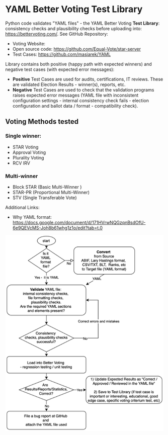 # YAML Better Voting Test Library

Python code validates "YAML files" - the YAML Better Voting **Test Library**: consistency checks and plausibility checks
before uploading into: https://bettervoting.com/. See
GitHub Repository:

- Voting Website:
- Open source code: https://github.com/Equal-Vote/star-server
- Test Cases: https://github.com/masiarek/YAML

Library contains both positive (happy path with expected winners) and negative test cases (with expected error
messages):

- **Positive** Test Cases are used for audits, certifications, IT reviews.
  These are validated Election Results - winner(s), reports, etc.
- **Negative** Test Cases are used to check that the validation programs raises expected error messages (YAML file
  with inconsistent configuration settings - internal consistency check fails - election configuration and ballot data /
  format - compatibility check).

## Voting Methods tested

### Single winner:

- STAR Voting
- Approval Voting
- Plurality Voting
- RCV IRV

### Multi-winner

- Block STAR (Basic Multi-Winner )
- STAR-PR (Proportional Multi-Winner)
- STV (Single Transferable Vote)

Additional Links:
- Why YAML format: https://docs.google.com/document/d/171HVrwNQGzqnBsdOfU-6e9QEVcMS-Joh8b61whg1z1o/edit?tab=t.0

![img.png](img.png)
